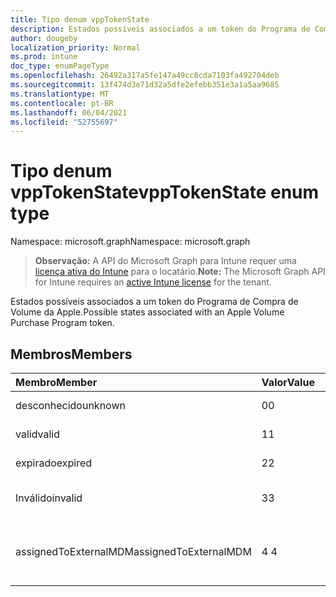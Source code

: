 ```yaml
---
title: Tipo denum vppTokenState
description: Estados possíveis associados a um token do Programa de Compra de Volume da Apple.
author: dougeby
localization_priority: Normal
ms.prod: intune
doc_type: enumPageType
ms.openlocfilehash: 26492a317a5fe147a49cc8cda7103fa492704deb
ms.sourcegitcommit: 13f474d3e71d32a5dfe2efebb351e3a1a5aa9685
ms.translationtype: MT
ms.contentlocale: pt-BR
ms.lasthandoff: 06/04/2021
ms.locfileid: "52755697"
---
```

# <a name="vpptokenstate-enum-type"></a><span data-ttu-id="0a091-103">Tipo denum vppTokenState</span><span class="sxs-lookup"><span data-stu-id="0a091-103">vppTokenState enum type</span></span>

<span data-ttu-id="0a091-104">Namespace: microsoft.graph</span><span class="sxs-lookup"><span data-stu-id="0a091-104">Namespace: microsoft.graph</span></span>

> <span data-ttu-id="0a091-105">**Observação:** A API do Microsoft Graph para Intune requer uma [licença ativa do Intune](https://go.microsoft.com/fwlink/?linkid=839381) para o locatário.</span><span class="sxs-lookup"><span data-stu-id="0a091-105">**Note:** The Microsoft Graph API for Intune requires an [active Intune license](https://go.microsoft.com/fwlink/?linkid=839381) for the tenant.</span></span>

<span data-ttu-id="0a091-106">Estados possíveis associados a um token do Programa de Compra de Volume da Apple.</span><span class="sxs-lookup"><span data-stu-id="0a091-106">Possible states associated with an Apple Volume Purchase Program token.</span></span>

## <a name="members"></a><span data-ttu-id="0a091-107">Membros</span><span class="sxs-lookup"><span data-stu-id="0a091-107">Members</span></span>
|<span data-ttu-id="0a091-108">Membro</span><span class="sxs-lookup"><span data-stu-id="0a091-108">Member</span></span>|<span data-ttu-id="0a091-109">Valor</span><span class="sxs-lookup"><span data-stu-id="0a091-109">Value</span></span>|<span data-ttu-id="0a091-110">Descrição</span><span class="sxs-lookup"><span data-stu-id="0a091-110">Description</span></span>|
|:---|:---|:---|
|<span data-ttu-id="0a091-111">desconhecido</span><span class="sxs-lookup"><span data-stu-id="0a091-111">unknown</span></span>|<span data-ttu-id="0a091-112">0</span><span class="sxs-lookup"><span data-stu-id="0a091-112">0</span></span>|<span data-ttu-id="0a091-113">Estado padrão.</span><span class="sxs-lookup"><span data-stu-id="0a091-113">Default state.</span></span>|
|<span data-ttu-id="0a091-114">valid</span><span class="sxs-lookup"><span data-stu-id="0a091-114">valid</span></span>|<span data-ttu-id="0a091-115">1</span><span class="sxs-lookup"><span data-stu-id="0a091-115">1</span></span>|<span data-ttu-id="0a091-116">Token é válido.</span><span class="sxs-lookup"><span data-stu-id="0a091-116">Token is valid.</span></span>|
|<span data-ttu-id="0a091-117">expirado</span><span class="sxs-lookup"><span data-stu-id="0a091-117">expired</span></span>|<span data-ttu-id="0a091-118">2</span><span class="sxs-lookup"><span data-stu-id="0a091-118">2</span></span>|<span data-ttu-id="0a091-119">O token expirou.</span><span class="sxs-lookup"><span data-stu-id="0a091-119">Token is expired.</span></span>|
|<span data-ttu-id="0a091-120">Inválido</span><span class="sxs-lookup"><span data-stu-id="0a091-120">invalid</span></span>|<span data-ttu-id="0a091-121">3</span><span class="sxs-lookup"><span data-stu-id="0a091-121">3</span></span>|<span data-ttu-id="0a091-122">Token é inválido.</span><span class="sxs-lookup"><span data-stu-id="0a091-122">Token is invalid.</span></span>|
|<span data-ttu-id="0a091-123">assignedToExternalMDM</span><span class="sxs-lookup"><span data-stu-id="0a091-123">assignedToExternalMDM</span></span>|<span data-ttu-id="0a091-124">4 </span><span class="sxs-lookup"><span data-stu-id="0a091-124">4</span></span>|<span data-ttu-id="0a091-125">Token é gerenciado por outro Serviço MDM.</span><span class="sxs-lookup"><span data-stu-id="0a091-125">Token is managed by another MDM Service.</span></span>|




